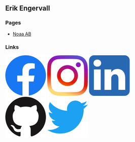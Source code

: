 ## Erik Engervall

### Pages

* [Noaa AB](/noaa-ab)

### Links

[![Facebook](/assets/logo-facebook.png)](https://www.facebook.com/Erik.Engervall)
[![Instagram](/assets/logo-instagram.png)](https://www.instagram.com/engervall)
[![Linkedin](/assets/logo-linkedin.png)](https://www.linkedin.com/in/engervall)
[![GitHub](/assets/logo-github.png)](https://github.com/erikengervall)
[![Twitter](/assets/logo-twitter.png)](https://twitter.com/engervall)
